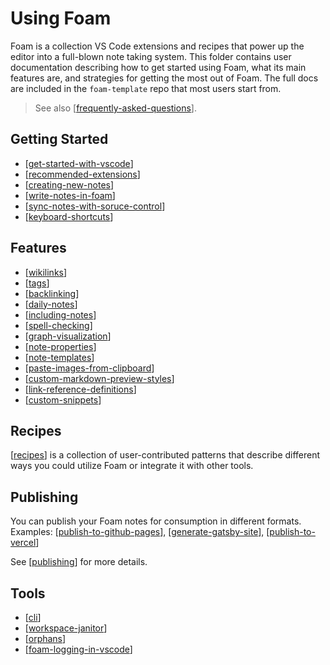 # Using Foam

Foam is a collection VS Code extensions and recipes that power up the editor into a full-blown note taking system.
This folder contains user documentation describing how to get started using Foam, what its main features are, and strategies for getting the most out of Foam.
The full docs are included in the `foam-template` repo that most users start from.

> See also [[frequently-asked-questions]].

## Getting Started

- [[get-started-with-vscode]]
- [[recommended-extensions]]
- [[creating-new-notes]]
- [[write-notes-in-foam]]
- [[sync-notes-with-soruce-control]]
- [[keyboard-shortcuts]]

## Features

- [[wikilinks]]
- [[tags]]
- [[backlinking]]
- [[daily-notes]]
- [[including-notes]]
- [[spell-checking]]
- [[graph-visualization]]
- [[note-properties]]
- [[note-templates]]
- [[paste-images-from-clipboard]]
- [[custom-markdown-preview-styles]]
- [[link-reference-definitions]]
- [[custom-snippets]]

## Recipes

[[recipes]] is a collection of user-contributed patterns that describe different ways you could utilize Foam or integrate it with other tools.

## Publishing

You can publish your Foam notes for consumption in different formats.
Examples: [[publish-to-github-pages]], [[generate-gatsby-site]], [[publish-to-vercel]]

See [[publishing]] for more details.

## Tools

- [[cli]]
- [[workspace-janitor]]
- [[orphans]]
- [[foam-logging-in-vscode]]

[//begin]: # "Autogenerated link references for markdown compatibility"
[frequently-asked-questions]: frequently-asked-questions.md "Frequently Asked Questions"
[get-started-with-vscode]: getting-started/get-started-with-vscode.md "Getting started with VS Code"
[recommended-extensions]: getting-started/recommended-extensions.md "Recommended Extensions"
[creating-new-notes]: getting-started/creating-new-notes.md "Creating New Notes"
[write-notes-in-foam]: getting-started/write-notes-in-foam.md "Writing Notes"
[sync-notes-with-soruce-control]: getting-started/sync-notes-with-soruce-control.md "Sync notes with source control"
[keyboard-shortcuts]: getting-started/keyboard-shortcuts.md "Keyboard Shortcuts"
[wikilinks]: features/wikilinks.md "Wikilinks"
[tags]: features/tags.md "Tags"
[backlinking]: features/backlinking.md "Backlinking"
[daily-notes]: features/daily-notes.md "Daily Notes"
[including-notes]: features/including-notes.md "Including notes in a note"
[spell-checking]: features/spell-checking.md "Spell Checking"
[graph-visualization]: features/graph-visualization.md "Graph Visualization"
[note-properties]: features/note-properties.md "Note Properties"
[note-templates]: features/note-templates.md "Note Templates"
[paste-images-from-clipboard]: features/paste-images-from-clipboard.md "Paste Images from Clipboard"
[custom-markdown-preview-styles]: features/custom-markdown-preview-styles.md "Custom Markdown Preview Styles"
[link-reference-definitions]: features/link-reference-definitions.md "Link Reference Definitions"
[custom-snippets]: features/custom-snippets.md "Adding Custom Snippets"
[recipes]: recipes/recipes.md "Recipes"
[publish-to-github-pages]: publishing/publish-to-github-pages.md "GitHub Pages"
[generate-gatsby-site]: publishing/generate-gatsby-site.md "Generate a site using Gatsby"
[publish-to-vercel]: publishing/publish-to-vercel.md "Publish to Vercel"
[publishing]: publishing/publishing.md "Publishing pages"
[cli]: tools/cli.md "Command Line Interface"
[workspace-janitor]: tools/workspace-janitor.md "Janitor"
[orphans]: tools/orphans.md "Orphaned Notes"
[foam-logging-in-vscode]: tools/foam-logging-in-vscode.md "Foam logging in VsCode"
[//end]: # "Autogenerated link references"
